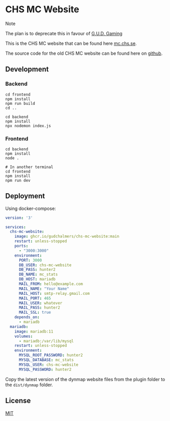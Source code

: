 # CHS MC Website

> [!NOTE]  
> The plan is to deprecate this in favour of [G.U.D. Gaming](https://github.com/gudchalmers/gud-gaming)

This is the CHS MC website that can be found here [mc.chs.se](https://mc.chs.se/).

The source code for the old CHS MC website can be found here on [github](https://github.com/gudchalmers/chs-mc-website/tree/aa622740b57cfc073a5d3f4b9321ecb184ad7804).

## Development
### Backend
```shell script
cd frontend
npm install
npm run build
cd ..

cd backend
npm install
npx nodemon index.js
```

### Frontend
```shell script
cd backend
npm install
node .

# In another terminal
cd frontend
npm install
npm run dev
```

## Deployment

Using docker-compose:

```yml
version: '3'

services:
  chs-mc-website:
    image: ghcr.io/gudchalmers/chs-mc-website:main
    restart: unless-stopped
    ports:
      - "3000:3000"
    environment:
      PORT: 3000
      DB_USER: chs-mc-website
      DB_PASS: hunter2
      DB_NAME: mc_stats
      DB_HOST: mariadb
      MAIL_FROM: hello@example.com
      MAIL_NAME: "Your Name"
      MAIL_HOST: smtp-relay.gmail.com
      MAIL_PORT: 465
      MAIL_USER: whatever
      MAIL_PASS: hunter2
      MAIL_SSL: true
    depends_on:
      - mariadb
  mariadb:
    image: mariadb:11
    volumes:
      - mariadb:/var/lib/mysql
    restart: unless-stopped
    environment:
      MYSQL_ROOT_PASSWORD: hunter2
      MYSQL_DATABASE: mc_stats
      MYSQL_USER: chs-mc-website
      MYSQL_PASSWORD: hunter2
```

Copy the latest version of the dynmap website files from the plugin folder to the `dist/dynmap` folder.

## License

[MIT](https://choosealicense.com/licenses/mit/)
